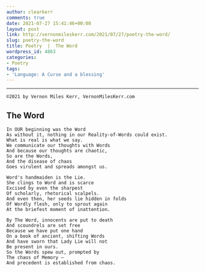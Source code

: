 ```yaml
---
author: clearkerr
comments: true
date: 2021-07-27 15:41:46+00:00
layout: post
link: http://vernonmileskerr.com/2021/07/27/poetry-the-word/
slug: poetry-the-word
title: Poetry  |  The Word
wordpress_id: 4863
categories:
- Poetry
tags:
- 'Language: A Curse and a blessing'
---
```


* * *



    
    ©2021 by Vernon Miles Kerr, VernonMilesKerr.com






## The Word












    
    In OUR beginning was the Word
    As without it, nothing in our Reality-of-Words could exist.
    What is real is what we say.
    We communicate our thoughts with Words
    And because our thoughts are chaotic,
    So are the Words, 
    And the disease of chaos
    Goes virulent and spreads amongst us.
    
    Word's handmaiden is the Lie.
    She clings to Word and is scarce
    Excised by even the sharpest
    Of scholarly, rhetorical scalpels.
    And even then, her seeds lie hidden in folds
    Of Wordly flesh, only to sprout again
    At the briefest moment of inattention.
    
    By The Word, innocents are put to death
    And scoundrels are set free
    Because we have put one hand
    On a book of ancient, shifting Words
    And have sworn that Lady Lie will not
    Be present in ours.
    So the Words spew out, prompted by
    The chaos of Memory —
    And precedent is established from chaos.
    
    
    
    









